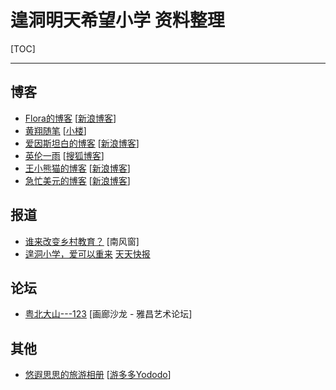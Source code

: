# 遑洞明天希望小学 资料整理

[TOC]

---



## 博客

-  [Flora的博客](Flora\readme.md)  [[新浪博客](http://blog.sina.com.cn/florakang)]
-  [黄翔随笔](xiaonow\readme.md)  [[小楼](http://www.xiaonow.cn/)]
-  [爱因斯坦白的博客](qinyingfei\blog_4921d1a20100cijh.md)   [[新浪博客](http://blog.sina.com.cn/qinyingfei)]
-  [英伦一雨](grommit\135488635.md) [[搜狐博客](http://grommit.blog.sohu.com/)]
-  [王小熊猫的博客](wangxiaoyang\blog_4878a10701008b2w.md)  [[新浪博客](http://blog.sina.com.cn/wangxiaoyang)]
-  [急忙美元的博客](jimmy22\blog_4b5748ab010009x7.md) [[新浪博客](http://blog.sina.com.cn/jimmy22)]






## 报道

- [谁来改变乡村教育？](News\105814277127.md) [南风窗]
- [遑洞小学，爱可以重来](News\105814277127.md)  [天天快报](http://kuaibao.qq.com/s/20190119G01XNK00?refer=spider)



## 论坛

- [粤北大山---123](BBS\2355059.md)   [画廊沙龙 - 雅昌艺术论坛]

  



## 其他

-  [悠遐思思的旅游相册](Yododo\0909A8.md)  [[游多多Yododo](http://www.yododo.com/album/012C0D18F38A644AFF8080812C0909A8#)]



